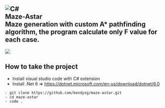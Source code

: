 ![C#](https://img.shields.io/badge/c%23-%23239120.svg?style=for-the-badge&logo=c-sharp&logoColor=white)</br>
Maze-Astar</br>
Maze generation with custom A* pathfinding algorithm, the program calculate only F value for each case.
---

<img src="https://github.com/kendysg/maze-astar/blob/main/image/program.png"></img>

## How to take the project
- Install visual studio code with C# extension
- Install .Net 6 => https://dotnet.microsoft.com/en-us/download/dotnet/6.0

```git
- git clone https://github.com/kendysg/maze-astar.git
- cd maze-astar
- code .
```
